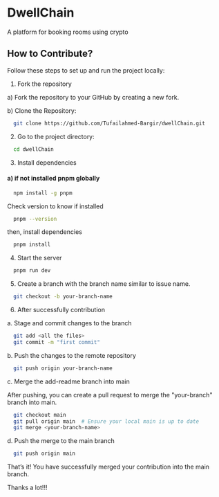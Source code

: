 
# DwellChain

A platform for booking rooms using crypto


## How to Contribute?

Follow these steps to set up and run the project locally:

1. Fork the repository

a) Fork the repository to your GitHub by creating a new fork.

b) Clone the Repository:

```bash
  git clone https://github.com/Tufailahmed-Bargir/dwellChain.git
```

2. Go to the project directory:

```bash
  cd dwellChain
```

3. Install dependencies

#### a) if not installed pnpm globally
```bash
  npm install -g pnpm
```

Check version to know if installed
```bash
  pnpm --version
```

then, install dependencies
```bash
  pnpm install
```

4. Start the server

```bash
  pnpm run dev
```

5. Create a branch with the branch name similar to issue name.

```bash
  git checkout -b your-branch-name
```

6. After successfully contribution

a. Stage and commit changes to the branch
```bash
  git add <all the files>
  git commit -m "first commit"
```

b. Push the changes to the remote repository
```bash
  git push origin your-branch-name
```

c. Merge the add-readme branch into main

After pushing, you can create a pull request to merge the "your-branch" branch into main.
```bash
  git checkout main
  git pull origin main  # Ensure your local main is up to date
  git merge <your-branch-name>
```
d. Push the merge to the main branch
```bash
  git push origin main
```

That’s it! You have successfully merged your contribution into the main branch. 

Thanks a lot!!!

